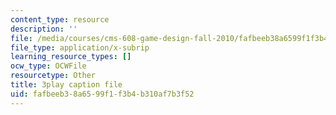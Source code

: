 ```yaml
---
content_type: resource
description: ''
file: /media/courses/cms-608-game-design-fall-2010/fafbeeb38a6599f1f3b4b310af7b3f52_68572.srt
file_type: application/x-subrip
learning_resource_types: []
ocw_type: OCWFile
resourcetype: Other
title: 3play caption file
uid: fafbeeb3-8a65-99f1-f3b4-b310af7b3f52
---
```

